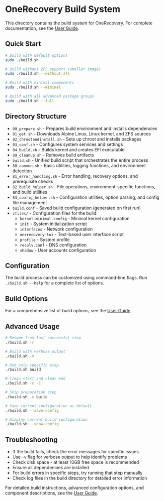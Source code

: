 # OneRecovery Build System

This directory contains the build system for OneRecovery. For complete documentation, see the [User Guide](../docs/USER_GUIDE.md).

## Quick Start

```bash
# Build with default options
sudo ./build.sh

# Build without ZFS support (smaller image)
sudo ./build.sh --without-zfs

# Build with minimal components
sudo ./build.sh --minimal

# Build with all advanced package groups
sudo ./build.sh --full
```

## Directory Structure

- `00_prepare.sh` - Prepares build environment and installs dependencies
- `01_get.sh` - Downloads Alpine Linux, Linux kernel, and ZFS sources
- `02_chrootandinstall.sh` - Sets up chroot and installs packages
- `03_conf.sh` - Configures system services and settings
- `04_build.sh` - Builds kernel and creates EFI executable
- `99_cleanup.sh` - Removes build artifacts
- `build.sh` - Unified build script that orchestrates the entire process
- `80_common.sh` - Basic utilities, logging functions, and environment detection
- `81_error_handling.sh` - Error handling, recovery options, and prerequisite checks
- `82_build_helper.sh` - File operations, environment-specific functions, and build utilities
- `83_config_helper.sh` - Configuration utilities, option parsing, and config file management
- `build.conf` - Saved build configuration (generated on first run)
- `zfiles/` - Configuration files for the build
  - `kernel-minimal.config` - Minimal kernel configuration
  - `init` - System initialization script
  - `interfaces` - Network configuration
  - `onerecovery-tui` - Text-based user interface script
  - `profile` - System profile
  - `resolv.conf` - DNS configuration
  - `shadow` - User accounts configuration

## Configuration

The build process can be customized using command-line flags. Run `./build.sh --help` for a complete list of options.

## Build Options

For a comprehensive list of build options, see the [User Guide](../docs/USER_GUIDE.md#detailed-build-script-options).

## Advanced Usage

```bash
# Resume from last successful step
./build.sh -r

# Build with verbose output
./build.sh -v

# Run only specific step
./build.sh build

# Clean start and clean end
./build.sh -c -C

# Skip preparation step
./build.sh -s build

# Save current configuration as default
./build.sh --save-config

# Display current build configuration
./build.sh --show-config
```

## Troubleshooting

- If the build fails, check the error messages for specific issues
- Use `-v` flag for verbose output to help identify problems
- Check disk space - at least 10GB free space is recommended
- Ensure all dependencies are installed
- For build errors in specific steps, try running that step manually
- Check log files in the build directory for detailed error information

For detailed build instructions, advanced configuration options, and component descriptions, see the [User Guide](../docs/USER_GUIDE.md).
